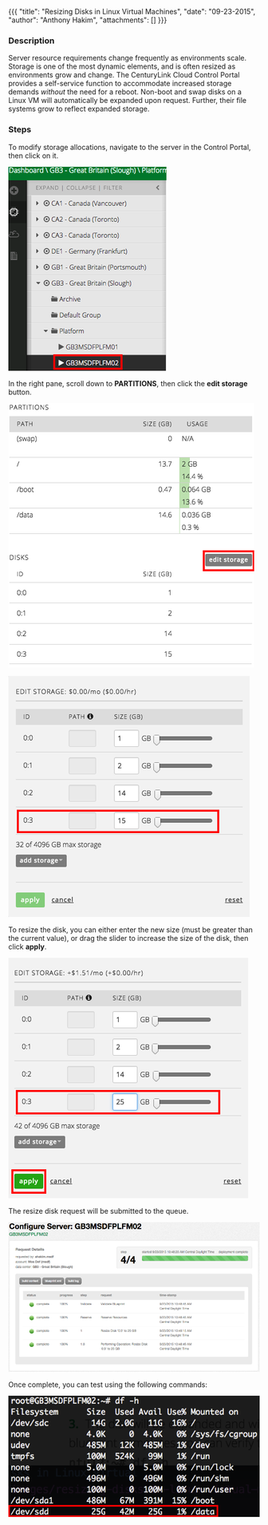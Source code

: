 {{{
  "title": "Resizing Disks in Linux Virtual Machines",
  "date": "09-23-2015",
  "author": "Anthony Hakim",
  "attachments": []
}}}

### Description
Server resource requirements change frequently as environments scale. Storage is one of the most dynamic elements, and is often resized as environments grow and change. The CenturyLink Cloud Control Portal provides a self-service function to accommodate increased storage demands _without_ the need for a reboot. Non-boot and swap disks on a Linux VM will automatically be expanded upon request. Further, their file systems grow to reflect expanded storage.

### Steps


To modify storage allocations, navigate to the server in the Control Portal, then click on it.

  ![Resizing disks in Linux Virtual Machines](../images/resizing-disks-in-linux-virtual-machines1.png)

In the right pane, scroll down to **PARTITIONS**, then click the **edit storage** button.

  ![Resizing disks in Linux Virtual Machines](../images/resizing-disks-in-linux-virtual-machines2.png)

  ![Resizing disks in Linux Virtual Machines](../images/resizing-disks-in-linux-virtual-machines3.png)

To resize the disk, you can either enter the new size (must be greater than the current value), or drag the slider to increase the size of the disk, then click **apply**.

  ![Resizing disks in Linux Virtual Machines](../images/resizing-disks-in-linux-virtual-machines4.png)

The resize disk request will be submitted to the queue.

  ![Resizing disks in Linux Virtual Machines](../images/resizing-disks-in-linux-virtual-machines5.png)

Once complete, you can test using the following commands:

  ![Resizing disks in Linux Virtual Machines](../images/resizing-disks-in-linux-virtual-machines6.png)
